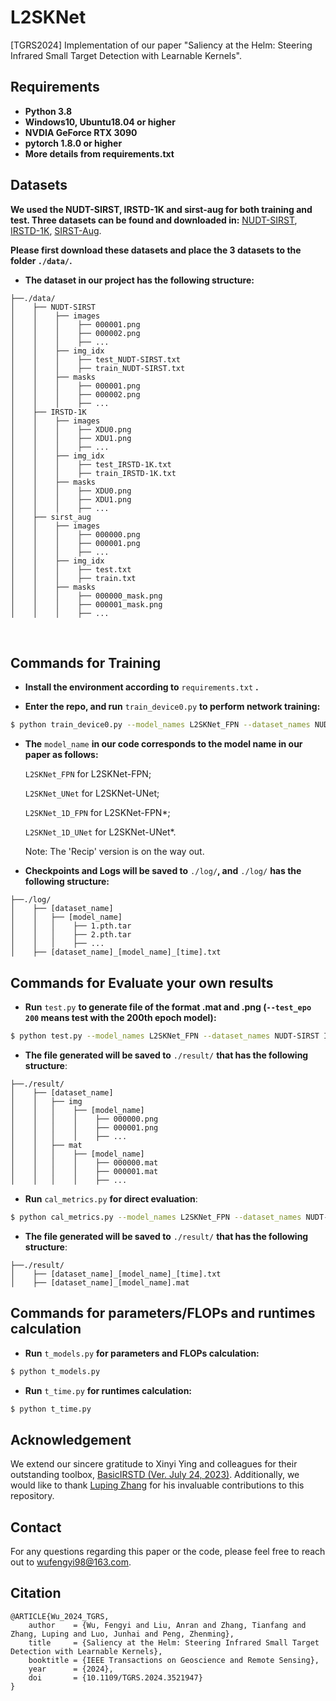 # L2SKNet
[TGRS2024] Implementation of our paper "Saliency at the Helm: Steering Infrared Small Target Detection with Learnable Kernels".


## Requirements
- **Python 3.8**
- **Windows10, Ubuntu18.04 or higher**
- **NVDIA GeForce RTX 3090**
- **pytorch 1.8.0 or higher**
- **More details from requirements.txt** 

## Datasets

**We used the NUDT-SIRST, IRSTD-1K and sirst-aug for both training and test. Three datasets can be found and downloaded in:** [NUDT-SIRST](https://github.com/YeRen123455/Infrared-Small-Target-Detection), [IRSTD-1K](https://github.com/RuiZhang97/ISNet), [SIRST-Aug](https://github.com/Tianfang-Zhang/AGPCNet). 

**Please first download these datasets and place the 3 datasets to the folder `./data/`.** 



* **The dataset in our project has the following structure:**
```
├──./data/
│    ├── NUDT-SIRST
│    │    ├── images
│    │    │    ├── 000001.png
│    │    │    ├── 000002.png
│    │    │    ├── ...
│    │    ├── img_idx
│    │    │    ├── test_NUDT-SIRST.txt
│    │    │    ├── train_NUDT-SIRST.txt
│    │    ├── masks
│    │    │    ├── 000001.png
│    │    │    ├── 000002.png
│    │    │    ├── ...
│    ├── IRSTD-1K
│    │    ├── images
│    │    │    ├── XDU0.png
│    │    │    ├── XDU1.png
│    │    │    ├── ...
│    │    ├── img_idx
│    │    │    ├── test_IRSTD-1K.txt
│    │    │    ├── train_IRSTD-1K.txt
│    │    ├── masks
│    │    │    ├── XDU0.png
│    │    │    ├── XDU1.png
│    │    │    ├── ...
│    ├── sirst_aug
│    │    ├── images
│    │    │    ├── 000000.png
│    │    │    ├── 000001.png
│    │    │    ├── ...
│    │    ├── img_idx
│    │    │    ├── test.txt
│    │    │    ├── train.txt
│    │    ├── masks
│    │    │    ├── 000000_mask.png
│    │    │    ├── 000001_mask.png
│    │    │    ├── ...
```
<br>

## Commands for Training
* **Install the environment according to** `requirements.txt` **.**

* **Enter the repo, and run** `train_device0.py` **to perform network training:**
```bash
$ python train_device0.py --model_names L2SKNet_FPN --dataset_names NUDT-SIRST IRSTD-1K SIRST-aug
```
* **The** `model_name` **in our code corresponds to the model name in our paper as follows:**

  `L2SKNet_FPN` for L2SKNet-FPN; 

  `L2SKNet_UNet` for L2SKNet-UNet; 

  `L2SKNet_1D_FPN` for L2SKNet-FPN*;

  `L2SKNet_1D_UNet` for L2SKNet-UNet*.

  Note: The 'Recip' version is on the way out.
* **Checkpoints and Logs will be saved to** `./log/`**, and** `./log/` **has the following structure:**
```
├──./log/
│    ├── [dataset_name]
│    │   ├── [model_name]
│    │   │    ├── 1.pth.tar
│    │   │    ├── 2.pth.tar
│    │   │    ├── ...
│    ├── [dataset_name]_[model_name]_[time].txt
```
## Commands for Evaluate your own results
* **Run** `test.py` **to generate file of the format .mat and .png (`--test_epo 200` means test with the 200th epoch model):**
```bash
$ python test.py --model_names L2SKNet_FPN --dataset_names NUDT-SIRST IRSTD-1K SIRST-aug --test_epo 200
```
* **The file generated will be saved to** `./result/` **that has the following structure**:
```
├──./result/
│    ├── [dataset_name]
│    │   ├── img
│    │   │    ├── [model_name]
│    │   │    │    ├── 000000.png
│    │   │    │    ├── 000001.png
│    │   │    │    ├── ...
│    │   ├── mat
│    │   │    ├── [model_name]
│    │   │    │    ├── 000000.mat
│    │   │    │    ├── 000001.mat
│    │   │    │    ├── ...
```
* **Run** `cal_metrics.py` **for direct evaluation**:
```bash
$ python cal_metrics.py --model_names L2SKNet_FPN --dataset_names NUDT-SIRST IRSTD-1K SIRST-aug
```
* **The file generated will be saved to** `./result/` **that has the following structure**:
```
├──./result/
│    ├── [dataset_name]_[model_name]_[time].txt
│    ├── [dataset_name]_[model_name].mat
```

## Commands for parameters/FLOPs and runtimes calculation
* **Run** `t_models.py` **for parameters and FLOPs calculation:**
```bash
$ python t_models.py
```
* **Run** `t_time.py` **for runtimes calculation:**
```bash
$ python t_time.py
```

## Acknowledgement
We extend our sincere gratitude to Xinyi Ying and colleagues for their outstanding toolbox, [BasicIRSTD (Ver. July 24, 2023)](https://github.com/XinyiYing/BasicIRSTD). Additionally, we would like to thank [Luping Zhang](https://github.com/lupingzhang) for his invaluable contributions to this repository.

## Contact
For any questions regarding this paper or the code, please feel free to reach out to [wufengyi98@163.com](wufengyi98@163.com).

## Citation
```
@ARTICLE{Wu_2024_TGRS,
    author    = {Wu, Fengyi and Liu, Anran and Zhang, Tianfang and Zhang, Luping and Luo, Junhai and Peng, Zhenming},
    title     = {Saliency at the Helm: Steering Infrared Small Target Detection with Learnable Kernels},
    booktitle = {IEEE Transactions on Geoscience and Remote Sensing},
    year      = {2024},
    doi       = {10.1109/TGRS.2024.3521947}
}
```